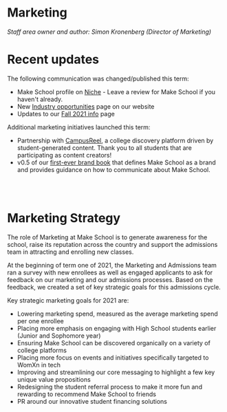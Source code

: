 # Marketing

*Staff area owner and author: Simon Kronenberg (Director of Marketing)*

# Recent updates 

The following communication was changed/published this term:
  - Make School profile on [Niche](https://www.niche.com/colleges/make-school/) - Leave a review for Make School if you haven't already. 
  - New [Industry opportunities](https://www.makeschool.com/computer-science-degree/industry-opportunities) page on our website 
  - Updates to our [Fall 2021 info](https://www.makeschool.com/computer-science-degree/fall) page 

Additional marketing initiatives launched this term:
  - Partnership with [CampusReel](https://www.campusreel.org/), a college discovery platform driven by student-generated content. Thank you to all students that are participating as content creators! 
  - v0.5 of our [first-ever brand book](https://docs.makeschool.com/brand-book/#/README) that defines Make School as a brand and provides guidance on how to communicate about Make School.  

<br/><br/>


# Marketing Strategy

The role of Marketing at Make School is to generate awareness for the school, raise its reputation across the country and support the admissions team in attracting and enrolling new classes.

At the beginning of term one of 2021, the Marketing and Admissions team ran a survey with new enrollees as well as engaged applicants to ask for feedback on our marketing and our admissions processes. Based on the feedback, we created a set of key strategic goals for this admissions cycle. 


Key strategic marketing goals for 2021 are:
  - Lowering marketing spend, measured as the average marketing spend per one enrollee
  - Placing more emphasis on engaging with High School students earlier (Junior and Sophomore year)
  - Ensuring Make School can be discovered organically on a variety of college platforms 
  - Placing more focus on events and initiatives specifically targeted to WomXn in tech
  - Improving and streamlining our core messaging to highlight a few key unique value propositions 
  - Redesigning the student referral process to make it more fun and rewarding to recommend Make School to friends 
  - PR around our innovative student financing solutions 

